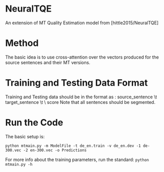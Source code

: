 # NeuralTQE
An extension of MT Quality Estimation model from [hittle2015/NeuralTQE]

# Method
The basic idea is to use cross-attention over the vectors produced for the source sentences and their MT versions.

# Training and Testing Data Format
Training and Testing data should be in the format as :
source_sentence \t target_sentence \t \ score
Note that all sentences should be segmented.

# Run the Code
The basic setup is:
```
python mtmain.py -m ModelFile -t de_en.train -v de_en.dev -1 de-300.vec -2 en-300.vec -o Predictions
```
For more info about the training parameters, run the standard:
`python mtmain.py -h`
